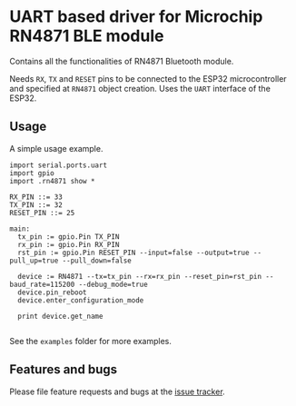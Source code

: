 # UART based driver for Microchip RN4871 BLE module

Contains all the functionalities of RN4871 Bluetooth module.

Needs `RX`, `TX` and `RESET` pins to be connected to the ESP32 microcontroller and specified at `RN4871` object creation. Uses the `UART` interface of the ESP32.

## Usage
A simple usage example.

```
import serial.ports.uart
import gpio
import .rn4871 show *

RX_PIN ::= 33
TX_PIN ::= 32
RESET_PIN ::= 25

main:
  tx_pin := gpio.Pin TX_PIN
  rx_pin := gpio.Pin RX_PIN 
  rst_pin := gpio.Pin RESET_PIN --input=false --output=true --pull_up=true --pull_down=false
  
  device := RN4871 --tx=tx_pin --rx=rx_pin --reset_pin=rst_pin --baud_rate=115200 --debug_mode=true
  device.pin_reboot
  device.enter_configuration_mode
  
  print device.get_name
  
```

See the `examples` folder for more examples.

## Features and bugs

Please file feature requests and bugs at the [issue tracker][tracker].

[tracker]: https://github.com/toitware/bluetooth-rn4871-module/issues
